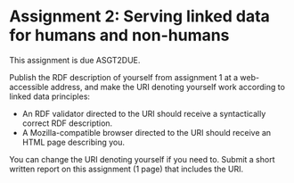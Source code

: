 # Assignment 2: Serving linked data for humans and non-humans

This assignment is due ASGT2DUE. 

Publish the RDF description of yourself from assignment 1
at a web-accessible address, and make the URI denoting yourself work
according to linked data principles:

- An RDF validator directed to the URI should receive a syntactically
  correct RDF description.
- A Mozilla-compatible browser directed to the URI should receive an
  HTML page describing you.

You can change the URI  denoting yourself if you need to.
Submit a short written report on this assignment (1 page) that
includes the URI.
